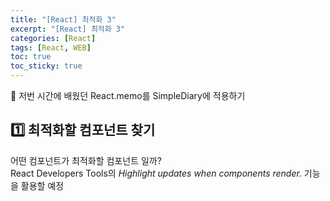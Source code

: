 ```yaml
---
title: "[React] 최적화 3"
excerpt: "[React] 최적화 3"
categories: [React]
tags: [React, WEB]
toc: true
toc_sticky: true
---
```


📌 저번 시간에 배웠던 React.memo를 SimpleDiary에 적용하기

## 1️⃣ 최적화할 컴포넌트 찾기

어떤 컴포넌트가 최적화할 컴포넌트 일까? <br>
React Developers Tools의 _<marked>Highlight updates when components render.</marked>_ 기능을 활용할 예정
